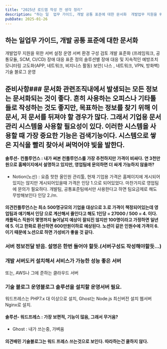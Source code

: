 ```yaml
---
title: "2025년 로드맵 작성 전 생각 정리"
description: "하는 일  업무 가이드, 개발 공통 표준에 대한 문서화  개발업무 지원을 위한 서버 설정  운영 서버 환경 구성 검토  개발 표준화 (프레임워크, 공통모듈, SCM, CI/CD)  장애 대응 표준 정의  솔루션별 장애 대응 및 지속적인 예방조치  모니터링 고도화(APP, 네트워크, 비지..."
pubDate: 2025-01-26
---
```



## 하는 일업무 가이드, 개발 공통 표준에 대한 문서화

개발업무 지원을 위한 서버 설정
운영 서버 환경 구성 검토
개발 표준화 (프레임워크, 공통모듈, SCM, CI/CD)
장애 대응 표준 정의
솔루션별 장애 대응 및 지속적인 예방조치
모니터링 고도화(APP, 네트워크, 비지니스 활동)
보안( 나스 , 네트워크, VPN, 방화벽)
기술 블로그 운영

## 준비사항### 문서화 관련조직내에서 발생되는 모든 정보는 문서화되는 것이 좋다. 흔히 사용하는 오피스나 기타툴들로 작성하는 것도 좋지만, 목표하는 정보를 찾기 위해 이 문서, 저 문서를 뒤져야 할 경우가 많다. 그래서 기업용 문서 관리 시스템을 사용할 필요성이 있다. 이러한 시스템을 사용할 때 가장 중요한 기능은 검색기능이다. 시스템으로 쌓은 지식을 빨리 찾아서 써먹어야 빛을 발한다.

#### 솔루션- 컨플루언스 : 내가 써본 컨플루언스를 가장 추천하지만 가격이 비싸다. 연 3천만원으로 홈페이지에서 설명하고 있지만, 영업팀에 문의하면 더 싸게 가능하지 않을까?

- Notion(노선) : 요즘 핫한 올인원 관리툴, 현재 기업용 가격은 홈페이지에 게시되어있지는 않지만 게시되어있을때 가격은 인당 1.으로 되어있었다. 마찬가지로 영업팀에 문의가 필요하다. 개발팀, 공통표준팀에서만 사용한다고 하면 팀요금제로 해도 무방해보인다 인당 2./m.

#### 의견컨플루언스는 최소 500명규모의 기업을 대상으로 3.로 가격이 책정되어있는데 영업팀과 얘기해서 인당 으로 계산해서 줄인다고 해도 1인당 = 27000 / 500 = 4. 이다. 캐플릭스 직원이 몇명까지 늘어날지 예상이 잘되진 않지만 100명이라고 가정하면 일년에 5. 이고 한화로 환산하면 600만원이하로 예상된다. 노션이 같은 인원수에 가격이 6. 이기 때문에 노션으로 하면 가성비가 좋을 것 같다.

### 서버 정보전달 받음. 설명은 한번 들어야 할듯.(서버구성도 작성해야할듯…)

### 개발 서버도커 설치해서 서비스가 가능한 성능 좋은 서버

또는, AWS나 그에 준하는 클라우드 서버

### 기술 블로그 운영블로그 솔루션을 설치할 운영서버 필요.

워드프레스는 PHP7.x 대 이상으로 설치, Ghost는 Node.js 최신버전 설치
웹서버 Nginx로 설치.

#### 솔루션- 워드프레스 : 가장 보편적, 기능이 많음, 그래서 무거움?

- Ghost : 내가 쓰는중, 가벼움

#### 의견배민 기술블로그는 워드 프레스 쓰는것으로 보인다. 따라하는건 쿨하지 않다.